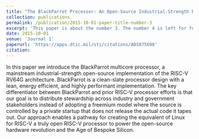 ```yaml
---
title: "The BlackParrot Processor: An Open-Source Industrial-Strength RV64G Multicore Processor"
collection: publications
permalink: /publication/2015-10-01-paper-title-number-3
excerpt: 'This paper is about the number 3. The number 4 is left for future work.'
date: 2015-10-01
venue: 'Journal 1'
paperurl: 'https://apps.dtic.mil/sti/citations/AD1075698'
citation:
---
```

In this paper we introduce the BlackParrot multicore processor, a mainstream industrial-strength open-source implementation of the RISC-V RV64G architecture. BlackParrot is a clean-slate processor design with a lean, energy efficient, and highly performant implementation. The key differentiator between BlackParrot and prior RISC-V processor efforts is that our goal is to distribute stewardship across industry and government stakeholders instead of adopting a freemium model where the source is controlled by a private startup that does not release the actual code it tapes out. Our approach enables a pathway for creating the equivalent of Linux for RISC-V a truly open RISC-V processor to power the open-source hardware revolution and the Age of Bespoke Silicon.
